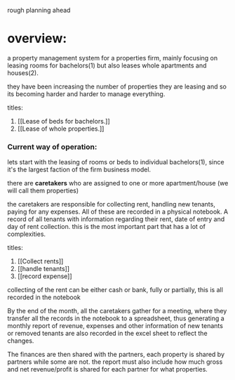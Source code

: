 rough planning ahead

# overview:
a property management system for a properties firm, mainly focusing on leasing rooms for bachelors(1) but also leases whole apartments and houses(2).

they have been increasing the number of properties they are leasing and so its becoming harder and harder to manage everything.

titles:
1. [[Lease of beds for bachelors.]]
2. [[Lease of whole properties.]]
### Current way of operation:
lets start with the leasing of rooms or beds to individual bachelors(1), since it's the largest faction of the firm business model.

there are **caretakers** who are assigned to one or more apartment/house (we will call them properties)

the caretakers are responsible for collecting rent, handling new tenants, paying for any expenses. All of these are recorded in a physical notebook. A record of all tenants with information regarding their rent, date of entry and day of rent collection. this is the most important part that has a lot of complexities.

titles:
1. [[Collect rents]]
2. [[handle tenants]]
3. [[record expense]]

collecting of the rent can be either cash or bank, fully or partially, this is all recorded in the notebook

By the end of the month, all the caretakers gather for a meeting, where they transfer all the records in the notebook to a spreadsheet, thus generating a monthly report of revenue, expenses and other information of new tenants or removed tenants are also recorded in the excel sheet to reflect the changes.

The finances are then shared with the partners, each property is shared by partners while some are not.
the report must also include how much gross and net revenue/profit is shared for each partner for what properties.















